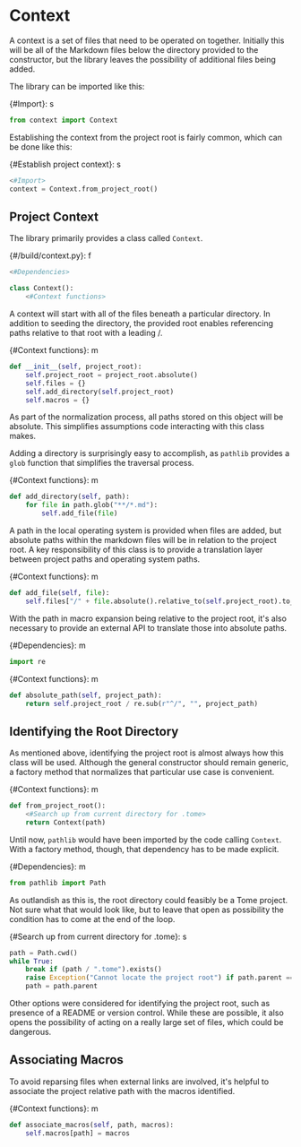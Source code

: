 # Context

A context is a set of files that need to be operated on together. Initially this will be all of the Markdown files below the directory provided to the constructor, but the library leaves the possibility of additional files being added.

The library can be imported like this:

{#Import}: s
```python
from context import Context
```

Establishing the context from the project root is fairly common, which can be done like this:

{#Establish project context}: s
```python
<#Import>
context = Context.from_project_root()
```

## Project Context

The library primarily provides a class called `Context`.

{#/build/context.py}: f
```python
<#Dependencies>

class Context():
    <#Context functions>
```

A context will start with all of the files beneath a particular directory. In addition to seeding the directory, the provided root enables referencing paths relative to that root with a leading /.

{#Context functions}: m
```python
def __init__(self, project_root):
    self.project_root = project_root.absolute()
    self.files = {}
    self.add_directory(self.project_root)
    self.macros = {}
```

As part of the normalization process, all paths stored on this object will be absolute. This simplifies assumptions code interacting with this class makes.

Adding a directory is surprisingly easy to accomplish, as `pathlib` provides a `glob` function that simplifies the traversal process.

{#Context functions}: m
```python
def add_directory(self, path):
    for file in path.glob("**/*.md"):
        self.add_file(file)
```

A path in the local operating system is provided when files are added, but absolute paths within the markdown files will be in relation to the project root. A key responsibility of this class is to provide a translation layer between project paths and operating system paths.

{#Context functions}: m
```python
def add_file(self, file):
    self.files["/" + file.absolute().relative_to(self.project_root).to_posix()] = file.absolute()
```

With the path in macro expansion being relative to the project root, it's also necessary to provide an external API to translate those into absolute paths.

{#Dependencies}: m
```python
import re
```

{#Context functions}: m
```python
def absolute_path(self, project_path):
    return self.project_root / re.sub(r"^/", "", project_path)
```

## Identifying the Root Directory

As mentioned above, identifying the project root is almost always how this class will be used. Although the general constructor should remain generic, a factory method that normalizes that particular use case is convenient.

{#Context functions}: m
```python
def from_project_root():
    <#Search up from current directory for .tome>
    return Context(path)
```

Until now, `pathlib` would have been imported by the code calling `Context`. With a factory method, though, that dependency has to be made explicit.

{#Dependencies}: m
```python
from pathlib import Path
```

As outlandish as this is, the root directory could feasibly be a Tome project. Not sure what that would look like, but to leave that open as possibility the condition has to come at the end of the loop.

{#Search up from current directory for .tome}: s
```python
path = Path.cwd()
while True:
    break if (path / ".tome").exists()
    raise Exception("Cannot locate the project root") if path.parent == path
    path = path.parent
```

Other options were considered for identifying the project root, such as presence of a README or version control. While these are possible, it also opens the possibility of acting on a really large set of files, which could be dangerous.

## Associating Macros

To avoid reparsing files when external links are involved, it's helpful to associate the project relative path with the macros identified.

{#Context functions}: m
```python
def associate_macros(self, path, macros):
    self.macros[path] = macros
```
